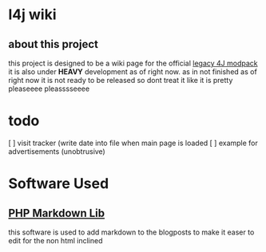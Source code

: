 # l4j wiki
## about this project
this project is designed to be a wiki page for the official [legacy 4J modpack](https://modrinth.com/modpack/legacy-minecraft)
it is also under **HEAVY** development as of right now.
as in
not finished
as of right now it is not ready to be released
so dont treat it like it is
pretty pleaseeee
pleasssseeee

# todo
[ ] visit tracker (write date into file when main page is loaded
[ ] example for advertisements (unobtrusive)


# Software Used
## [PHP Markdown Lib](https://michelf.ca/projects/php-markdown/)
this software is used to add markdown to the blogposts to make it easer to edit for the non html inclined

